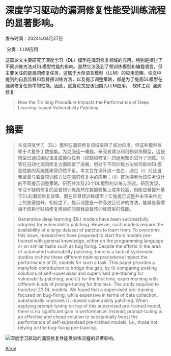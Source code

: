 # 深度学习驱动的漏洞修复性能受训练流程的显著影响。

发布时间：2024年04月27日

`分类：LLM应用

这篇论文主要研究了深度学习（DL）模型在漏洞修复领域的应用，特别是探讨了不同训练方法对DL模型性能的影响。虽然它涉及到了预训练模型和编程语言，但主要关注的是漏洞修复任务，这属于大型语言模型（LLM）的应用范畴。论文中提到的自我监督和监督预训练方法，以及提示调整策略，都是为了提高DL模型在漏洞修复任务中的性能。因此，这篇论文应该归类为LLM应用。` `软件工程` `漏洞修复`

> How the Training Procedure Impacts the Performance of Deep Learning-based Vulnerability Patching

# 摘要

> 生成深度学习（DL）模型在漏洞修复领域取得了成功应用。但这些模型依赖于大量补丁数据集。为克服这一难题，研究者建议利用预训练模型，这些模型已通过编程语言或类似任务（如缺陷修复）的通用知识进行了训练。尽管在自动化漏洞修复方面取得了进展，但对于不同训练方法如何影响DL模型性能的系统性研究仍然不足。本文旨在填补这一空白，通过（i）对比自我监督与监督预训练方法在漏洞修复中的应用；（ii）首次探索为该任务设计的不同提示调整策略。研究共涉及23个DL模型的训练与测试。研究发现，专注于缺陷修复的监督预训练虽然在数据收集上成本较高，但能显著提升基于DL的漏洞修复效果。而在监督预训练模型上实施提示调整并未带来性能上的显著提升。相较之下，提示调整是一种高效且经济的方法，能够显著增强不依赖于缺陷修复预训练的自我监督预训练模型的性能。

> Generative deep learning (DL) models have been successfully adopted for vulnerability patching. However, such models require the availability of a large dataset of patches to learn from. To overcome this issue, researchers have proposed to start from models pre-trained with general knowledge, either on the programming language or on similar tasks such as bug fixing. Despite the efforts in the area of automated vulnerability patching, there is a lack of systematic studies on how these different training procedures impact the performance of DL models for such a task. This paper provides a manyfold contribution to bridge this gap, by (i) comparing existing solutions of self-supervised and supervised pre-training for vulnerability patching; and (ii) for the first time, experimenting with different kinds of prompt-tuning for this task. The study required to train/test 23 DL models. We found that a supervised pre-training focused on bug-fixing, while expensive in terms of data collection, substantially improves DL-based vulnerability patching. When applying prompt-tuning on top of this supervised pre-trained model, there is no significant gain in performance. Instead, prompt-tuning is an effective and cheap solution to substantially boost the performance of self-supervised pre-trained models, i.e., those not relying on the bug-fixing pre-training.

![深度学习驱动的漏洞修复性能受训练流程的显著影响。](../../..//opt/data/Projects/HuggingArxiv/paper_images/2404.17896/example.jpg)

[Arxiv](https://arxiv.org/abs/2404.17896)